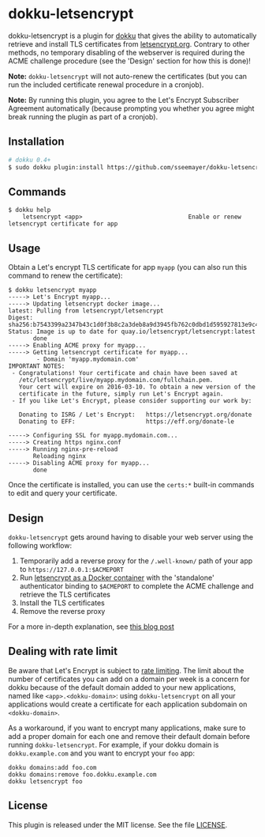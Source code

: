 # dokku-letsencrypt

dokku-letsencrypt is a plugin for [dokku][dokku] that gives the ability to automatically retrieve and install TLS certificates from [letsencrypt.org](https://letsencrypt.org). Contrary to other methods, no temporary disabling of the webserver is required during the ACME challenge procedure (see the 'Design' section for how this is done)!

**Note:** `dokku-letsencrypt` will not auto-renew the certificates (but you can run the included certificate renewal procedure in a cronjob).

**Note:** By running this plugin, you agree to the Let's Encrypt Subscriber Agreement automatically (because prompting you whether you agree might break running the plugin as part of a cronjob).

## Installation

```sh
# dokku 0.4+
$ sudo dokku plugin:install https://github.com/sseemayer/dokku-letsencrypt.git
```

## Commands

```
$ dokku help
    letsencrypt <app>                              Enable or renew letsencrypt certificate for app
```

## Usage

Obtain a Let's encrypt TLS certificate for app `myapp` (you can also run this command to renew the certificate):

```
$ dokku letsencrypt myapp
-----> Let's Encrypt myapp...
-----> Updating letsencrypt docker image...
latest: Pulling from letsencrypt/letsencrypt
Digest: sha256:b7543399a2347b43c1d0f3b8c2a3deb8a9d3945fb762c0dbd1d595927813e9c4
Status: Image is up to date for quay.io/letsencrypt/letsencrypt:latest
       done
-----> Enabling ACME proxy for myapp...
-----> Getting letsencrypt certificate for myapp...
        - Domain 'myapp.mydomain.com'
IMPORTANT NOTES:
 - Congratulations! Your certificate and chain have been saved at
   /etc/letsencrypt/live/myapp.mydomain.com/fullchain.pem.
   Your cert will expire on 2016-03-10. To obtain a new version of the
   certificate in the future, simply run Let's Encrypt again.
 - If you like Let's Encrypt, please consider supporting our work by:

   Donating to ISRG / Let's Encrypt:   https://letsencrypt.org/donate
   Donating to EFF:                    https://eff.org/donate-le

-----> Configuring SSL for myapp.mydomain.com...
-----> Creating https nginx.conf
-----> Running nginx-pre-reload
       Reloading nginx
-----> Disabling ACME proxy for myapp...
       done
```

Once the certificate is installed, you can use the `certs:*` built-in commands to edit and query your certificate.

## Design

`dokku-letsencrypt` gets around having to disable your web server using the following workflow:

  1. Temporarily add a reverse proxy for the `/.well-known/` path of your app to `https://127.0.0.1:$ACMEPORT`
  2. Run [letsencrypt as a Docker container](https://letsencrypt.readthedocs.org/en/latest/using.html#running-with-docker) with the 'standalone' authenticator binding to `$ACMEPORT` to complete the ACME challenge and retrieve the TLS certificates
  3. Install the TLS certificates
  4. Remove the reverse proxy

For a more in-depth explanation, see [this blog post](https://blog.semicolonsoftware.de/securing-dokku-with-lets-encrypt-tls-certificates/)


## Dealing with rate limit

Be aware that Let's Encrypt is subject to [rate limiting](https://community.letsencrypt.org/t/rate-limits-for-lets-encrypt/6769). The limit about the number of certificates you can add on a domain per week is a concern for dokku because of the default domain added to your new applications, named like `<app>.<dokku-domain>`: using `dokku-letsencrypt` on all your applications would create a certificate for each application subdomain on `<dokku-domain>`.

As a workaround, if you want to encrypt many applications, make sure to add a proper domain for each one and remove their default domain before running `dokku-letsencrypt`. For example, if your dokku domain is `dokku.example.com` and you want to encrypt your `foo` app:

```
dokku domains:add foo.com
dokku domains:remove foo.dokku.example.com
dokku letsencrypt foo
```


## License

This plugin is released under the MIT license. See the file [LICENSE](LICENSE).

[dokku]: https://github.com/progrium/dokku
